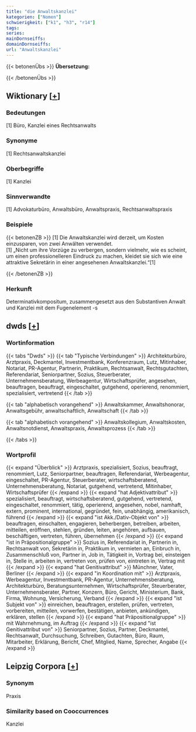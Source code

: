 ```yaml
---
title: "die Anwaltskanzlei"
kategorien: ["Nomen"]
schwierigkeit: ["k1", "h3", "r14"]
tags:
series:
mainDornseiffs:
domainDornseiffs:
url: "Anwaltskanzlei"
---
```


{{< betonenÜbs >}}
**Übersetzung:**  
  
{{< /betonenÜbs >}}

## Wiktionary [[+](https://de.wiktionary.org/wiki/Anwaltskanzlei)]

### Bedeutungen
[1] Büro, Kanzlei eines Rechtsanwalts  

### Synonyme
[1] Rechtsanwaltskanzlei  

### Oberbegriffe
[1] Kanzlei  

### Sinnverwandte
[1] Advokaturbüro, Anwaltsbüro, Anwaltspraxis, Rechtsanwaltspraxis  

### Beispiele
{{< betonenZB >}}
[1] Die Anwaltskanzlei wird derzeit, um Kosten einzusparen, von zwei Anwälten verwendet.  
[1] „Nicht um ihre Vorzüge zu verbergen, sondern vielmehr, wie es scheint, um einen professionelleren Eindruck zu machen, kleidet sie sich wie eine attraktive Sekretärin in einer angesehenen Anwaltskanzlei.“[1]  

{{< /betonenZB >}}
### Herkunft
Determinativkompositum, zusammengesetzt aus den Substantiven Anwalt und Kanzlei mit dem Fugenelement -s  



## dwds [[+](https://www.dwds.de/wb/Anwaltskanzlei)]

### Wortinformation
{{< tabs "Dwds" >}}
{{< tab "Typische Verbindungen" >}}
Architekturbüro, Arztpraxis, Deckmantel, Investmentbank, Konferenzraum, Lutz, Mitinhaber, Notariat, PR-Agentur, Partnerin, Praktikum, Rechtsanwalt, Rechtsgutachten, Referendariat, Seniorpartner, Sozius, Steuerberater, Unternehmensberatung, Werbeagentur, Wirtschaftsprüfer, angesehen, beauftragen, beauftragt, eingeschaltet, gutgehend, operierend, renommiert, spezialisiert, vertretend
{{< /tab >}}

{{< tab "alphabetisch vorangehend" >}}
Anwaltskammer, Anwaltshonorar, Anwaltsgebühr, anwaltschaftlich, Anwaltschaft
{{< /tab >}}

{{< tab "alphabetisch vorangehend" >}}
Anwaltskollegium, Anwaltskosten, Anwaltsnotdienst, Anwaltspraxis, Anwaltsprozess
{{< /tab >}}

{{< /tabs >}}

### Wortprofil
{{< expand "Überblick" >}} Arztpraxis, spezialisiert, Sozius, beauftragt, renommiert, Lutz, Seniorpartner, beauftragen, Referendariat, Werbeagentur, eingeschaltet, PR-Agentur, Steuerberater, wirtschaftsberatend, Unternehmensberatung, Notariat, gutgehend, vertretend, Mitinhaber, Wirtschaftsprüfer {{< /expand >}}
{{< expand "hat Adjektivattribut" >}} spezialisiert, beauftragt, wirtschaftsberatend, gutgehend, vertretend, eingeschaltet, renommiert, tätig, operierend, angesehen, nobel, namhaft, extern, prominent, international, gegründet, fein, unabhängig, amerikanisch, führend {{< /expand >}}
{{< expand "ist Akk./Dativ-Objekt von" >}} beauftragen, einschalten, engagieren, beherbergen, betreiben, arbeiten, mitteilen, eröffnen, stehlen, gründen, leiten, angehören, aufbauen, beschäftigen, vertreten, führen, übernehmen {{< /expand >}}
{{< expand "ist in Präpositionalgruppe" >}} Sozius in, Referendariat in, Partnerin in, Rechtsanwalt von, Sekretärin in, Praktikum in, vermieten an, Einbruch in, Zusammenschluß von, Partner in, Job in, Tätigkeit in, Vortrag bei, einsteigen in, Stelle in, arbeiten in, vertreten von, prüfen von, eintreten in, Vertrag mit {{< /expand >}}
{{< expand "hat Genitivattribut" >}} Münchner, Vater, Berliner {{< /expand >}}
{{< expand "in Koordination mit" >}} Arztpraxis, Werbeagentur, Investmentbank, PR-Agentur, Unternehmensberatung, Architekturbüro, Beratungsunternehmen, Wirtschaftsprüfer, Steuerberater, Unternehmensberater, Partner, Konzern, Büro, Gericht, Ministerium, Bank, Firma, Wohnung, Versicherung, Verband {{< /expand >}}
{{< expand "ist Subjekt von" >}} einreichen, beauftragen, erstellen, prüfen, vertreten, vorbereiten, mitteilen, vorwerfen, bestätigen, anbieten, ankündigen, erklären, stellen {{< /expand >}}
{{< expand "hat Präpositionalgruppe" >}} mit Wahrnehmung, im Auftrag {{< /expand >}}
{{< expand "ist Genitivattribut von" >}} Seniorpartner, Sozius, Partner, Deckmantel, Rechtsanwalt, Durchsuchung, Schreiben, Gutachten, Büro, Raum, Mitarbeiter, Erklärung, Bericht, Chef, Mitglied, Name, Sprecher, Angabe {{< /expand >}}

## Leipzig Corpora [[+](https://corpora.uni-leipzig.de/en/res?word=Anwaltskanzlei&corpusId=deu_newscrawl-public_2018)]


### Synonym
Praxis


### Similarity based on Cooccurrences
Kanzlei

